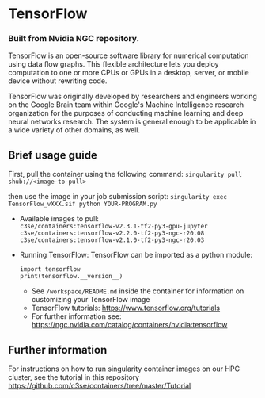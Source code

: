 # TensorFlow

### Built from Nvidia NGC repository.

TensorFlow is an open-source software library for numerical computation using data flow graphs. This flexible architecture lets you deploy computation to one or more CPUs or GPUs in a desktop, server, or mobile device without rewriting code.

TensorFlow was originally developed by researchers and engineers working on the Google Brain team within Google's Machine Intelligence research organization for the purposes of conducting machine learning and deep neural networks research. The system is general enough to be applicable in a wide variety of other domains, as well.

## Brief usage guide

First, pull the container using the following command:
`singularity pull shub://<image-to-pull>`

then use the image in your job submission script:
`singularity exec TensorFlow_vXXX.sif python YOUR-PROGRAM.py`

* Available images to pull: \
`c3se/containers:tensorflow-v2.3.1-tf2-py3-gpu-jupyter` \
`c3se/containers:tensorflow-v2.2.0-tf2-py3-ngc-r20.08` \
`c3se/containers:tensorflow-v2.1.0-tf2-py3-ngc-r20.03`

* Running TensorFlow: TensorFlow can be imported as a python module:
    ```
    import tensorflow
    print(tensorflow.__version__)
    ```
    * See `/workspace/README.md` inside the container for information on customizing your TensorFlow image
    * TensorFlow tutorials: <https://www.tensorflow.org/tutorials>
    * For further information see: <https://ngc.nvidia.com/catalog/containers/nvidia:tensorflow>

## Further information

For instructions on how to run singularity container images on our HPC cluster, see the tutorial in this repository <https://github.com/c3se/containers/tree/master/Tutorial>
